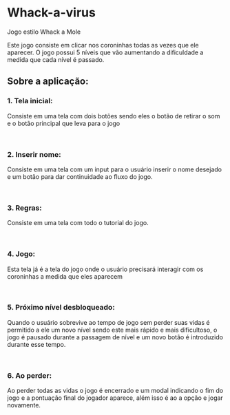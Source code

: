 # Whack-a-virus
Jogo estilo Whack a Mole

Este jogo consiste em clicar nos coroninhas todas as vezes que ele aparecer.
O jogo possui 5 níveis que vão aumentando a dificuldade a medida que cada nível é passado.

## Sobre a aplicação:
### 1. Tela inicial:
Consiste em uma tela com dois botões sendo eles o botão de retirar o som e o botão principal que leva para o jogo

<div align="center>
<img src=" "align="center" style="width:100%" />
</div>

<br/>

### 2. Inserir nome:
Consiste em uma tela com um input para o usuário inserir o nome desejado e um botão para dar continuidade ao fluxo do jogo.

<div align="center>
<img src=" "align="center" style="width:100%" />
</div>

<br/>

### 3. Regras:
Consiste em uma tela com todo o tutorial do jogo.

<div align="center>
<img src=" "align="center" style="width:100%" />
</div>

<br/>

### 4. Jogo:

Esta tela já é a tela do jogo onde o usuário precisará interagir com os coroninhas a medida que eles aparecem

<div align="center>
<img src=" "align="center" style="width:100%" />
</div>

<br/>

### 5. Próximo nível desbloqueado:

Quando o usuário sobrevive ao tempo de jogo sem perder suas vidas é permitido a ele um novo nível sendo este mais rápido e mais dificultoso, o jogo é pausado durante a passagem de nível e um novo botão é introduzido durante esse tempo.

<div align="center>
<img src=" "align="center" style="width:100%" />
</div>

<br/>

### 6. Ao perder:

Ao perder todas as vidas o jogo é encerrado e um modal indicando o fim do jogo e a pontuação final do jogador aparece, além isso é ao a opção e jogar novamente.

<div align="center>
<img src=" "align="center" style="width:100%" />
</div>

<br/>

